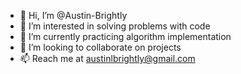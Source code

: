 - 👋 Hi, I’m @Austin-Brightly
- 👀 I’m interested in solving problems with code
- 🌱 I’m currently practicing algorithm implementation
- 💞️ I’m looking to collaborate on projects
- 📫 Reach me at austinlbrightly@gmail.com
